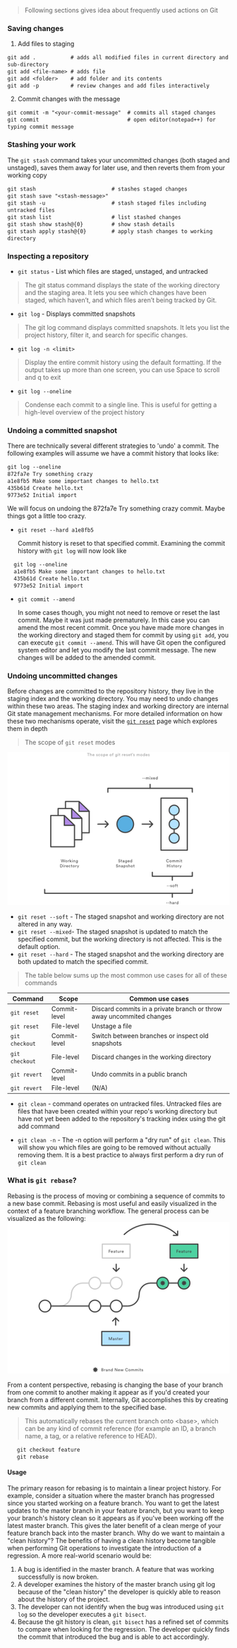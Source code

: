 > Following sections gives idea about frequently used actions on Git

### Saving  changes
1. Add files to staging
```
git add .           # adds all modified files in current directory and sub-directory
git add <file-name> # adds file
git add <folder>    # add folder and its contents 
git add -p          # review changes and add files interactively
```
2. Commit changes with the message
```
git commit -m "<your-commit-message"  # commits all staged changes
git commit                            # open editor(notepad++) for typing commit message
```

### Stashing your work
The `git stash` command takes your uncommitted changes (both staged and unstaged), saves them away for later use, and then reverts them from your working copy
```
git stash                        # stashes staged changes
git stash save "<stash-message>"
git stash -u                     # stash staged files including untracked files
git stash list                   # list stashed changes
git stash show stash@{0}         # show stash details
git stash apply stash@{0}        # apply stash changes to working directory
```

### Inspecting a repository

- `git status` - List which files are staged, unstaged, and untracked
> The git status command displays the state of the working directory and the staging area. It lets you see which changes have been staged, which haven’t, and which files aren’t being tracked by Git.

- `git log` - Displays committed snapshots
> The git log command displays committed snapshots. It lets you list the project history, filter it, and search for specific changes.

-  `git log -n <limit>`
> Display the entire commit history using the default formatting. If the output takes up more than one screen, you can use Space to scroll and q to exit

- `git log --oneline`
> Condense each commit to a single line. This is useful for getting a high-level overview of the project history

### Undoing a committed snapshot
There are technically several different strategies to 'undo' a commit. The following examples will assume we have a commit history that looks like:
```
git log --oneline
872fa7e Try something crazy
a1e8fb5 Make some important changes to hello.txt
435b61d Create hello.txt
9773e52 Initial import
```
We will focus on undoing the 872fa7e Try something crazy commit. Maybe things got a little too crazy.


- `git reset --hard a1e8fb5 ` 

   Commit history is reset to that specified commit. Examining the commit history with `git log` will now look like
```
  git log --oneline
  a1e8fb5 Make some important changes to hello.txt
  435b61d Create hello.txt
  9773e52 Initial import
```

- `git commit --amend`

   In some cases though, you might not need to remove or reset the last commit. Maybe it was just made prematurely. In this case you can amend the most recent commit. Once you have made more changes in the working directory and staged them for commit by using `git add`, you can execute `git commit --amend`. This will have Git open the configured system editor and let you modify the last commit message. The new changes will be added to the amended commit.

### Undoing uncommitted changes

Before changes are committed to the repository history, they live in the staging index and the working directory. You may need to undo changes within these two areas. The staging index and working directory are internal Git state management mechanisms. For more detailed information on how these two mechanisms operate, visit the [`git reset`](https://www.atlassian.com/git/tutorials/resetting-checking-out-and-reverting) page which explores them in depth
> The scope of `git reset` modes

![](contents/images/git-basics/git-reset-params.png)
- `git reset --soft` - The staged snapshot and working directory are not altered in any way.
- `git reset --mixed`- The staged snapshot is updated to match the specified commit, but the working directory is not affected. This is the default option.
- `git reset --hard` - The staged snapshot and the working directory are both updated to match the specified commit.

>The table below sums up the most common use cases for all of these commands

Command | Scope | Common use cases
--------|-------|-----------------
`git reset` | Commit-level | Discard commits in a private branch or throw away uncommited changes
`git reset` | File-level |Unstage a file
`git checkout` | Commit-level | Switch between branches or inspect old snapshots
`git checkout` | File-level | Discard changes in the working directory
`git revert` | Commit-level | Undo commits in a public branch
`git revert` | File-level | (N/A)

- `git clean` - command operates on untracked files. Untracked files are files that have been created within your repo's working directory but have not yet been added to the repository's tracking index using the git add command

- `git clean -n` - The -n option will perform a "dry run" of `git clean`. This will show you which files are going to be removed without actually removing them. It is a best practice to always first perform a dry run of `git clean`

### What is `git rebase`?
Rebasing is the process of moving or combining a sequence of commits to a new base commit. Rebasing is most useful and easily visualized in the context of a feature branching workflow. The general process can be visualized as the following:
![](contents/images/git-basics/git-rebase.png)

From a content perspective, rebasing is changing the base of your branch from one commit to another making it appear as if you'd created your branch from a different commit. Internally, Git accomplishes this by creating new commits and applying them to the specified base.

>This automatically rebases the current branch onto \<base\>, which can be any kind of commit reference (for example an ID, a branch name, a tag, or a relative reference to HEAD).

```
   git checkout feature
   git rebase
```
#### Usage
The primary reason for rebasing is to maintain a linear project history. For example, consider a situation where the master branch has progressed since you started working on a feature branch. You want to get the latest updates to the master branch in your feature branch, but you want to keep your branch's history clean so it appears as if you've been working off the latest master branch. This gives the later benefit of a clean merge of your feature branch back into the master branch. Why do we want to maintain a "clean history"? The benefits of having a clean history become tangible when performing Git operations to investigate the introduction of a regression. A more real-world scenario would be:
1. A bug is identified in the master branch. A feature that was working successfully is now broken.
2. A developer examines the history of the master branch using git log because of the "clean history" the developer is quickly able to reason about the history of the project.
3. The developer can not identify when the bug was introduced using `git log` so the developer executes a `git bisect`.
4. Because the git history is clean, `git bisect` has a refined set of commits to compare when looking for the regression. The developer quickly finds the commit that introduced the bug and is able to act accordingly.